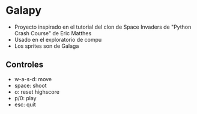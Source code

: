 # Galapy

- Proyecto inspirado en el tutorial del clon de Space Invaders de "Python Crash Course" de Eric Matthes 
- Usado en el exploratorio de compu
- Los sprites son de Galaga

## Controles
- w-a-s-d: move
- space: shoot
- o: reset highscore
- p/0: play
- esc: quit